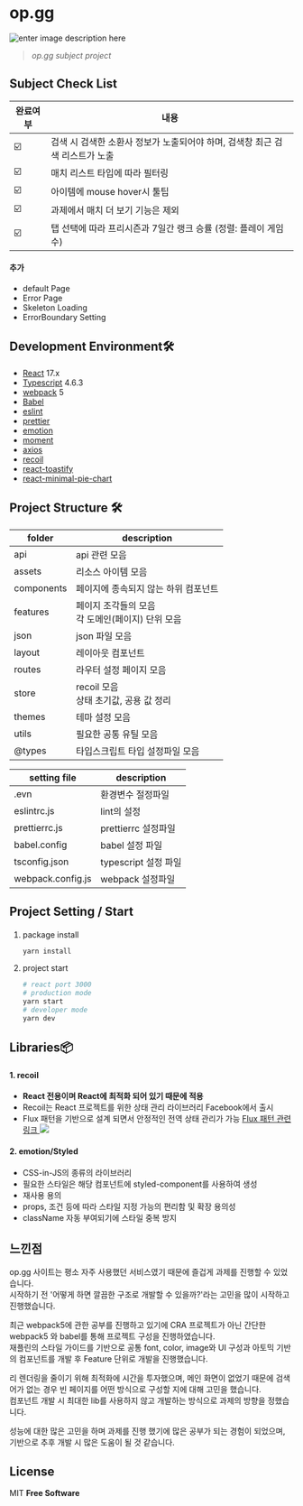 # **op.gg**

![enter image description here](https://news.op.gg/images/reverse.rectangle.png)


> _op.gg subject project_

## Subject Check List

| 완료여부 | 내용                                                                         |
| -------- | ---------------------------------------------------------------------------- |
| ☑️       | 검색 시 검색한 소환사 정보가 노출되어야 하며, 검색창 최근 검색 리스트가 노출 |
| ☑️       | 매치 리스트 타입에 따라 필터링                                               |
| ☑️       | 아이템에 mouse hover시 툴팁                                                  |
| ☑️       | 과제에서 매치 더 보기 기능은 제외                                            |
| ☑️       | 탭 선택에 따라 프리시즌과 7일간 랭크 승률 (정렬: 플레이 게임수)              |

#### 추가

- default Page
- Error Page
- Skeleton Loading
- ErrorBoundary Setting

## Development Environment🛠

- [React] 17.x
- [Typescript] 4.6.3
- [webpack] 5
- [Babel]
- [eslint]
- [prettier]
- [emotion]
- [moment]
- [axios]
- [recoil]
- [react-toastify]
- [react-minimal-pie-chart]

## Project Structure 🛠

| folder     | description                                           |
| ---------- | ----------------------------------------------------- |
| api        | api 관련 모음                                         |
| assets     | 리소스 아이템 모음                                    |
| components | 페이지에 종속되지 않는 하위 컴포넌트                  |
| features   | 페이지 조각들의 모음<br/> 각 도메인(페이지) 단위 모음 |
| json       | json 파일 모음                                        |
| layout     | 레이아웃 컴포넌트                                     |
| routes     | 라우터 설정 페이지 모음                               |
| store      | recoil 모음 <br/>상태 초기값, 공용 값 정리            |
| themes     | 테마 설정 모음                                        |
| utils      | 필요한 공통 유틸 모음                                 |
| @types     | 타입스크립트 타입 설정파일 모음                       |

| setting file      | description                                |
| ----------------- | ------------------------------------------ |
| .evn              | 환경변수 절정파일                          |
| eslintrc.js       | lint의 설정                                |
| prettierrc.js     | prettierrc 설정파일                        |
| babel.config      | babel 설정 파일                            |
| tsconfig.json     | typescript 설정 파일                       |
| webpack.config.js | webpack 설정파일                           |

## Project Setting / Start

####

1. package install

   ```bash
   yarn install
   ```

2. project start

   ```bash
   # react port 3000
   # production mode
   yarn start
   # developer mode
   yarn dev
   ```

## Libraries📦

#### 1. recoil

- **React 전용이며 React에 최적화 되어 있기 때문에 적용**
- Recoil는 React 프로젝트를 위한 상태 관리 라이브러리 Facebook에서 출시
- Flux 패턴을 기반으로 설계 되면서 안정적인 전역 상태 관리가 가능 [Flux 패턴 관련링크 ](https://medium.com/hcleedev/web-react-flux-%ED%8C%A8%ED%84%B4-88d6caa13b5b)![](https://miro.medium.com/max/1400/0*ZTe7dIoLlUFYFbML.png)

#### 2. emotion/Styled

- CSS-in-JS의 종류의 라이브러리
- 필요한 스타일은 해당 컴포넌트에 styled-component를 사용하여 생성
- 재사용 용의
- props, 조건 등에 따라 스타일 지정 가능의 편리함 및 확장 용의성
- className 자동 부여되기에 스타일 중복 방지

## 느낀점

op.gg 사이트는 평소 자주 사용했던 서비스였기 때문에 즐겁게 과제를 진행할 수 있었습니다.  
시작하기 전 '어떻게 하면 깔끔한 구조로 개발할 수 있을까?'라는 고민을 많이 시작하고 진행했습니다.

최근 webpack5에 관한 공부를 진행하고 있기에 CRA 프로젝트가 아닌 간단한 webpack5 와 babel를 통해 프로젝트 구성을 진행하였습니다.  
재플린의 스타일 가이드를 기반으로 공통 font, color, image와 UI 구성과 아토믹 기반의 컴포넌트를 개발 후 Feature 단위로 개발을 진행했습니다.

리 렌더링을 줄이기 위해 최적화에 시간을 투자했으며, 메인 화면이 없었기 때문에 검색어가 없는 경우 빈 페이지를 어떤 방식으로 구성할 지에 대해 고민을 했습니다.  
컴포넌트 개발 시 최대한 lib를 사용하지 않고 개발하는 방식으로 과제의 방향을 정했습니다.

성능에 대한 많은 고민을 하며 과제를 진행 했기에 많은 공부가 되는 경험이 되었으며, 기반으로 추후 개발 시 많은 도움이 될 것 같습니다.

## License

MIT
**Free Software**

[//]: #
[webpack]: https://webpack.kr/migrate/5/
[react]: https://ko.reactjs.org/
[typescript]: https://www.typescriptlang.org/
[emotion]: https://emotion.sh/docs/introduction
[prettier]: https://prettier.io/
[eslint]: https://eslint.org/
[babel]: https://babeljs.io/
[moment]: https://momentjs.com/
[axios]: https://axios-http.com/kr/docs/intro
[recoil]: https://recoiljs.org/ko/
[react-toastify]: https://fkhadra.github.io/react-toastify/introduction
[react-minimal-pie-chart]: https://www.npmjs.com/package/react-minimal-pie-chart
